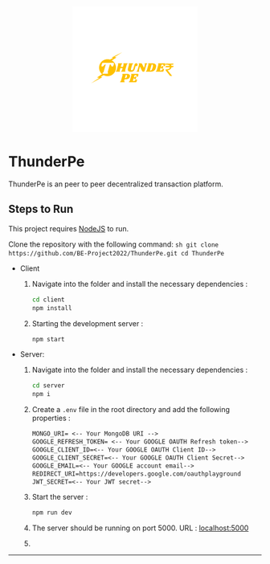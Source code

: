 <p align="center"><img src='./client/assets/images/Logo_Yel.png'  /></p>

# ThunderPe

ThunderPe is an peer to peer decentralized transaction platform.

## Steps to Run

This project requires [NodeJS](https://nodejs.org/en/) to run.

Clone the repository with the following command:
`sh git clone https://github.com/BE-Project2022/ThunderPe.git cd ThunderPe `

- Client

  1. Navigate into the folder and install the necessary dependencies :
     ```sh
     cd client
     npm install
     ```
  2. Starting the development server :
     ```sh
     npm start
     ```

- Server:

  1. Navigate into the folder and install the necessary dependencies :
     ```sh
     cd server
     npm i
     ```
  2. Create a `.env` file in the root directory and add the following properties :
     ```env
     MONGO_URI= <-- Your MongoDB URI -->
     GOOGLE_REFRESH_TOKEN= <-- Your GOOGLE OAUTH Refresh token-->
     GOOGLE_CLIENT_ID=<-- Your GOOGLE OAUTH Client ID-->
     GOOGLE_CLIENT_SECRET=<-- Your GOOGLE OAUTH Client Secret-->
     GOOGLE_EMAIL=<-- Your GOOGLE account email-->
     REDIRECT_URI=https://developers.google.com/oauthplayground
     JWT_SECRET=<-- Your JWT secret-->
     ```
  3. Start the server :
     ```sh
     npm run dev
     ```
  4. The server should be running on port 5000. URL : [localhost:5000](http://localhost:5000)

  5. ```git subtree push --prefix server heroku master

     ```

---

